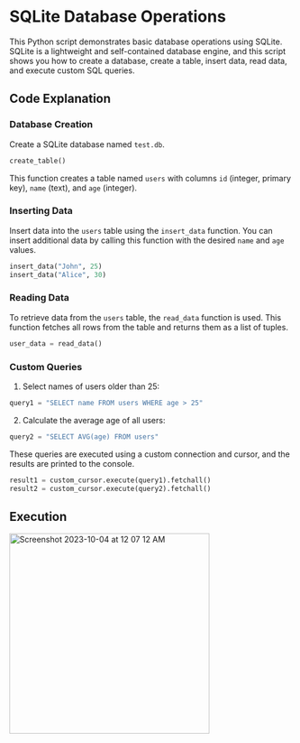 # SQLite Database Operations

This Python script demonstrates basic database operations using SQLite. SQLite is a lightweight and self-contained database engine, and this script shows you how to create a database, create a table, insert data, read data, and execute custom SQL queries.

## Code Explanation

### Database Creation

Create a SQLite database named `test.db`. 

```python
create_table()
```

This function creates a table named `users` with columns `id` (integer, primary key), `name` (text), and `age` (integer).

### Inserting Data

Insert data into the `users` table using the `insert_data` function. You can insert additional data by calling this function with the desired `name` and `age` values.

```python
insert_data("John", 25)
insert_data("Alice", 30)
```

### Reading Data

To retrieve data from the `users` table, the `read_data` function is used. This function fetches all rows from the table and returns them as a list of tuples.

```python
user_data = read_data()
```

### Custom Queries

1. Select names of users older than 25:

```python
query1 = "SELECT name FROM users WHERE age > 25"
```

2. Calculate the average age of all users:

```python
query2 = "SELECT AVG(age) FROM users"
```

These queries are executed using a custom connection and cursor, and the results are printed to the console.

```python
result1 = custom_cursor.execute(query1).fetchall()
result2 = custom_cursor.execute(query2).fetchall()
```

## Execution

  <img width="355" alt="Screenshot 2023-10-04 at 12 07 12 AM" src="https://github.com/nogibjj/levia_sql_connection_week5/assets/73449544/27005c8c-cf2d-4805-9f82-5d2fc324fd41">

